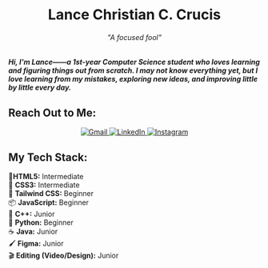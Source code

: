 <h1 align="center">Lance Christian C. Crucis</h1>

<h6 align="center">"A focused fool"</h6>
<h5> Hi, I'm Lance——a 1st-year Computer Science student who loves learning and figuring things out from scratch. I may not know everything yet, but I love learning from my mistakes, exploring new ideas, and improving little by little every day.</h5>

<h2>Reach Out to Me:</h2>
<p align="center">
  <a href="mailto:your-lancecrucis123@gmail.com">
    <img src="https://img.shields.io/badge/Gmail-EA4335?style=for-the-badge&logo=linkedin&logoColor=white" alt="Gmail">
  </a>
   <a href="https://www.linkedin.com/in/your-linkedin">
    <img src="https://img.shields.io/badge/LinkedIn-0077B5?style=for-the-badge&logo=linkedin&logoColor=white" alt="LinkedIn">
  </a>
  <a href="https://www.instagram.com/laanncceeeeee">
    <img src="https://img.shields.io/badge/Instagram-E4405F?style=for-the-badge&logo=instagram&logoColor=white" alt="Instagram">
  </a>
</p>

<h2>My Tech Stack:</h2>

<p>
  🧱<strong>HTML5:</strong> Intermediate <br>
  🎨 <strong>CSS3:</strong>  Intermediate <br>
  🌊 <strong>Tailwind CSS:</strong> Beginner <br>
  📦 <strong>JavaScript:</strong> Beginner <br>
  👀 <strong>C++:</strong> Junior <br>
  🐍 <strong>Python:</strong> Beginner <br>
  ☕ <strong>Java:</strong> Junior <br>
  🖌️ <strong>Figma:</strong> Junior <br>
  🎬 <strong>Editing (Video/Design):</strong> Junior <br>

